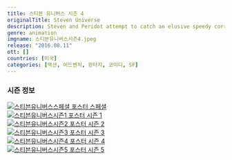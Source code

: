 ```yaml
---
title: 스티븐 유니버스 시즌 4
originalTitle: Steven Universe
description: Steven and Peridot attempt to catch an elusive speedy corrupted Gem monster in the Beta Kindergarten.
genre: animation
imgname: 스티븐유니버스시즌4.jpeg
release: "2016.08.11"
ott: []
countries: [미국]
categories: [액션, 어드벤처, 판타지, 코미디, SF]
---
```


### 시즌 정보

<div class="season-list">
<div class="item">
<a href="/animation/steven-universe-special" >
<img src="/poster/스티븐유니버스스페셜.jpeg" alt="스티븐유니버스스페셜 포스터 ">
스페셜</a>
</div>
<div class="item">
<a href="/animation/steven-universe-season-1" >
<img src="/poster/스티븐유니버스시즌1.jpeg" alt="스티븐유니버스시즌1 포스터 ">
시즌 1</a>
</div>
<div class="item">
<a href="/animation/steven-universe-season-2" >
<img src="/poster/스티븐유니버스시즌2.jpeg" alt="스티븐유니버스시즌2 포스터 ">
시즌 2</a>
</div>
<div class="item">
<a href="/animation/steven-universe-season-3" >
<img src="/poster/스티븐유니버스시즌3.jpeg" alt="스티븐유니버스시즌3 포스터 ">
시즌 3</a>
</div>
<div class="item">
<a href="/animation/steven-universe-season-4" >
<img src="/poster/스티븐유니버스시즌4.jpeg" alt="스티븐유니버스시즌4 포스터 ">
시즌 4</a>
</div>
<div class="item">
<a href="/animation/steven-universe-season-5" >
<img src="/poster/스티븐유니버스시즌5.jpeg" alt="스티븐유니버스시즌5 포스터 ">
시즌 5</a>
</div>
</div>
